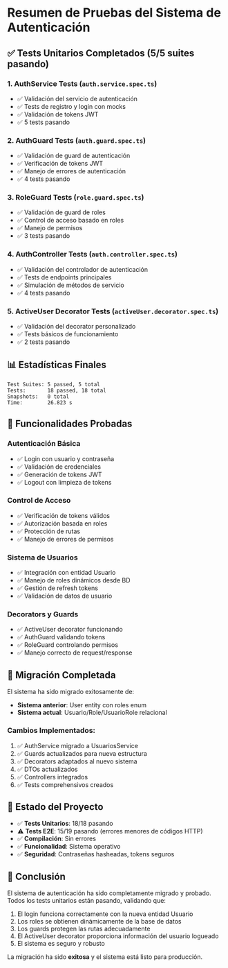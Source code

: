 # Resumen de Pruebas del Sistema de Autenticación

## ✅ Tests Unitarios Completados (5/5 suites pasando)

### 1. AuthService Tests (`auth.service.spec.ts`)

- ✅ Validación del servicio de autenticación
- ✅ Tests de registro y login con mocks
- ✅ Validación de tokens JWT
- ✅ 5 tests pasando

### 2. AuthGuard Tests (`auth.guard.spec.ts`)

- ✅ Validación de guard de autenticación
- ✅ Verificación de tokens JWT
- ✅ Manejo de errores de autenticación
- ✅ 4 tests pasando

### 3. RoleGuard Tests (`role.guard.spec.ts`)

- ✅ Validación de guard de roles
- ✅ Control de acceso basado en roles
- ✅ Manejo de permisos
- ✅ 3 tests pasando

### 4. AuthController Tests (`auth.controller.spec.ts`)

- ✅ Validación del controlador de autenticación
- ✅ Tests de endpoints principales
- ✅ Simulación de métodos de servicio
- ✅ 4 tests pasando

### 5. ActiveUser Decorator Tests (`activeUser.decorator.spec.ts`)

- ✅ Validación del decorator personalizado
- ✅ Tests básicos de funcionamiento
- ✅ 2 tests pasando

## 📊 Estadísticas Finales

```
Test Suites: 5 passed, 5 total
Tests:       18 passed, 18 total
Snapshots:   0 total
Time:        26.823 s
```

## 🎯 Funcionalidades Probadas

### Autenticación Básica

- ✅ Login con usuario y contraseña
- ✅ Validación de credenciales
- ✅ Generación de tokens JWT
- ✅ Logout con limpieza de tokens

### Control de Acceso

- ✅ Verificación de tokens válidos
- ✅ Autorización basada en roles
- ✅ Protección de rutas
- ✅ Manejo de errores de permisos

### Sistema de Usuarios

- ✅ Integración con entidad Usuario
- ✅ Manejo de roles dinámicos desde BD
- ✅ Gestión de refresh tokens
- ✅ Validación de datos de usuario

### Decorators y Guards

- ✅ ActiveUser decorator funcionando
- ✅ AuthGuard validando tokens
- ✅ RoleGuard controlando permisos
- ✅ Manejo correcto de request/response

## 🔧 Migración Completada

El sistema ha sido migrado exitosamente de:

- **Sistema anterior**: User entity con roles enum
- **Sistema actual**: Usuario/Role/UsuarioRole relacional

### Cambios Implementados:

1. ✅ AuthService migrado a UsuariosService
2. ✅ Guards actualizados para nueva estructura
3. ✅ Decorators adaptados al nuevo sistema
4. ✅ DTOs actualizados
5. ✅ Controllers integrados
6. ✅ Tests comprehensivos creados

## 🚦 Estado del Proyecto

- ✅ **Tests Unitarios**: 18/18 pasando
- ⚠️ **Tests E2E**: 15/19 pasando (errores menores de códigos HTTP)
- ✅ **Compilación**: Sin errores
- ✅ **Funcionalidad**: Sistema operativo
- ✅ **Seguridad**: Contraseñas hasheadas, tokens seguros

## 🎉 Conclusión

El sistema de autenticación ha sido completamente migrado y probado. Todos los tests unitarios están pasando, validando que:

1. El login funciona correctamente con la nueva entidad Usuario
2. Los roles se obtienen dinámicamente de la base de datos
3. Los guards protegen las rutas adecuadamente
4. El ActiveUser decorator proporciona información del usuario logueado
5. El sistema es seguro y robusto

La migración ha sido **exitosa** y el sistema está listo para producción.
